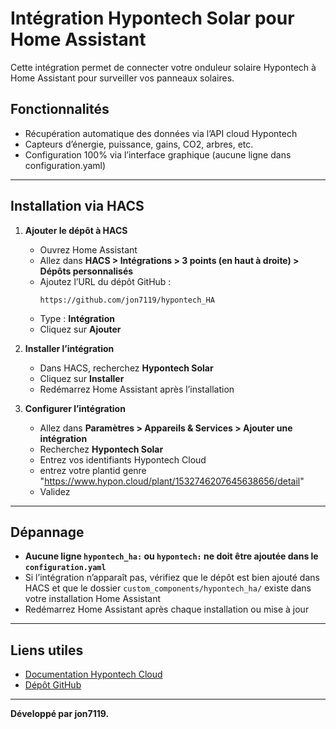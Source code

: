 # Intégration Hypontech Solar pour Home Assistant

Cette intégration permet de connecter votre onduleur solaire Hypontech à Home Assistant pour surveiller vos panneaux solaires.

## Fonctionnalités
- Récupération automatique des données via l’API cloud Hypontech
- Capteurs d’énergie, puissance, gains, CO2, arbres, etc.
- Configuration 100% via l’interface graphique (aucune ligne dans configuration.yaml)

---

## Installation via HACS

1. **Ajouter le dépôt à HACS**
   - Ouvrez Home Assistant
   - Allez dans **HACS > Intégrations > 3 points (en haut à droite) > Dépôts personnalisés**
   - Ajoutez l’URL du dépôt GitHub :
     ```
     https://github.com/jon7119/hypontech_HA
     ```
   - Type : **Intégration**
   - Cliquez sur **Ajouter**

2. **Installer l’intégration**
   - Dans HACS, recherchez **Hypontech Solar**
   - Cliquez sur **Installer**
   - Redémarrez Home Assistant après l’installation

3. **Configurer l’intégration**
   - Allez dans **Paramètres > Appareils & Services > Ajouter une intégration**
   - Recherchez **Hypontech Solar**
   - Entrez vos identifiants Hypontech Cloud
   - entrez votre plantid genre "https://www.hypon.cloud/plant/1532746207645638656/detail"
   - Validez

---

## Dépannage
- **Aucune ligne `hypontech_ha:` ou `hypontech:` ne doit être ajoutée dans le `configuration.yaml`**
- Si l’intégration n’apparaît pas, vérifiez que le dépôt est bien ajouté dans HACS et que le dossier `custom_components/hypontech_ha/` existe dans votre installation Home Assistant
- Redémarrez Home Assistant après chaque installation ou mise à jour

---

## Liens utiles
- [Documentation Hypontech Cloud](https://hypon.cloud)
- [Dépôt GitHub](https://github.com/jon7119/hypontech_HA)

---


**Développé par jon7119.** 
